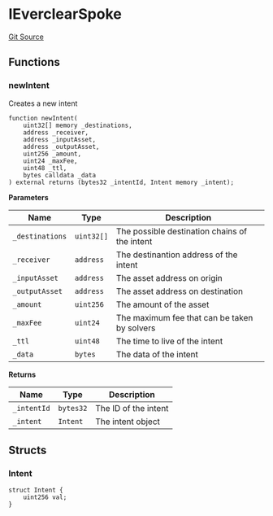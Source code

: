 # IEverclearSpoke
[Git Source](https://github.com/malda-protocol/malda-lending/blob/ae9b756ce0322e339daafd68cf97592f5de2033d/src\interfaces\external\everclear\IEverclearSpoke.sol)


## Functions
### newIntent

Creates a new intent


```solidity
function newIntent(
    uint32[] memory _destinations,
    address _receiver,
    address _inputAsset,
    address _outputAsset,
    uint256 _amount,
    uint24 _maxFee,
    uint48 _ttl,
    bytes calldata _data
) external returns (bytes32 _intentId, Intent memory _intent);
```
**Parameters**

|Name|Type|Description|
|----|----|-----------|
|`_destinations`|`uint32[]`|The possible destination chains of the intent|
|`_receiver`|`address`|The destinantion address of the intent|
|`_inputAsset`|`address`|The asset address on origin|
|`_outputAsset`|`address`|The asset address on destination|
|`_amount`|`uint256`|The amount of the asset|
|`_maxFee`|`uint24`|The maximum fee that can be taken by solvers|
|`_ttl`|`uint48`|The time to live of the intent|
|`_data`|`bytes`|The data of the intent|

**Returns**

|Name|Type|Description|
|----|----|-----------|
|`_intentId`|`bytes32`|The ID of the intent|
|`_intent`|`Intent`|The intent object|


## Structs
### Intent

```solidity
struct Intent {
    uint256 val;
}
```

